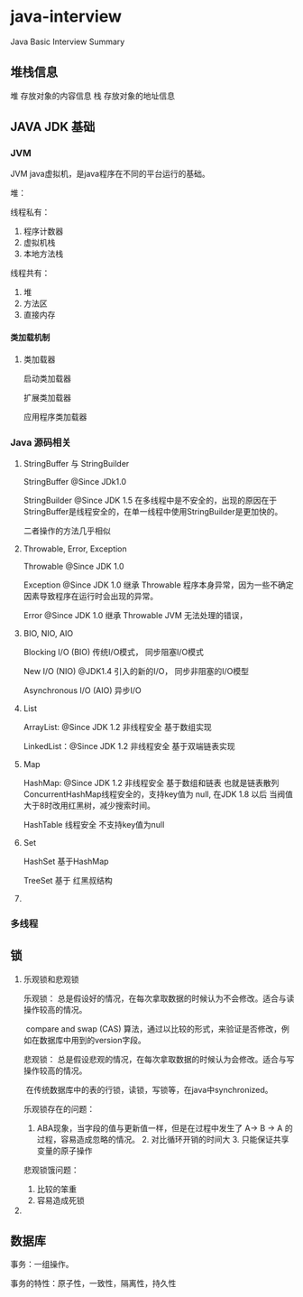 # java-interview
Java Basic Interview Summary

## 堆栈信息
堆 存放对象的内容信息
栈 存放对象的地址信息



## JAVA  JDK 基础

### JVM

JVM java虚拟机，是java程序在不同的平台运行的基础。





堆：



线程私有：

1. 程序计数器
2. 虚拟机栈
3. 本地方法栈

线程共有：

1. 堆
2. 方法区
3. 直接内存



#### 类加载机制

1. 类加载器

   启动类加载器

   扩展类加载器

   应用程序类加载器



### Java 源码相关

1. StringBuffer 与 StringBuilder

   StringBuffer @Since JDk1.0 

   StringBuilder @Since JDK 1.5 在多线程中是不安全的，出现的原因在于StringBuffer是线程安全的，在单一线程中使用StringBuilder是更加快的。

   二者操作的方法几乎相似

2. Throwable, Error, Exception

   Throwable @Since JDK 1.0

   Exception @Since JDK 1.0 继承 Throwable 程序本身异常，因为一些不确定因素导致程序在运行时会出现的异常。

   Error @Since JDK 1.0 继承 Throwable JVM 无法处理的错误，

3. BIO, NIO, AIO

   Blocking I/O (BIO) 传统I/O模式， 同步阻塞I/O模式

   New I/O (NIO) @JDK1.4 引入的新的I/O， 同步非阻塞的I/O模型

    Asynchronous I/O (AIO) 异步I/O

4. List

   ArrayList: @Since JDK 1.2 非线程安全 基于数组实现

   LinkedList：@Since JDK 1.2  非线程安全 基于双端链表实现

5. Map

   HashMap: @Since JDK 1.2 非线程安全 基于数组和链表 也就是链表散列 ConcurrentHashMap线程安全的，支持key值为 null, 在JDK 1.8 以后 当阀值大于8时改用红黑树，减少搜索时间。

   HashTable 线程安全 不支持key值为null

6. Set

   HashSet 基于HashMap

   TreeSet 基于 红黑叔结构

7. 





### 多线程





## 锁

1. 乐观锁和悲观锁

   乐观锁： 总是假设好的情况，在每次拿取数据的时候认为不会修改。适合与读操作较高的情况。

   ​	compare and swap (CAS) 算法，通过以比较的形式，来验证是否修改，例如在数据库中用到的version字段。

   悲观锁： 总是假设悲观的情况，在每次拿取数据的时候认为会修改。适合与写操作较高的情况。

   ​	在传统数据库中的表的行锁，读锁，写锁等，在java中synchronized。

   乐观锁存在的问题：

   	1. ABA现象，当字段的值与更新值一样，但是在过程中发生了 A-> B -> A 的过程，容易造成忽略的情况。
    	2. 对比循环开销的时间大
    	3. 只能保证共享变量的原子操作

   悲观锁饿问题：

   1. 比较的笨重
   2. 容易造成死锁

2. 



## 数据库

事务：一组操作。

事务的特性：原子性，一致性，隔离性，持久性















